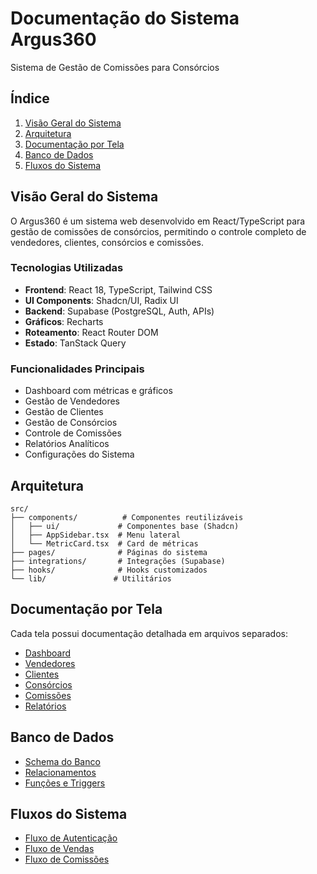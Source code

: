 
# Documentação do Sistema Argus360

Sistema de Gestão de Comissões para Consórcios

## Índice

1. [Visão Geral do Sistema](#visão-geral-do-sistema)
2. [Arquitetura](#arquitetura)
3. [Documentação por Tela](#documentação-por-tela)
4. [Banco de Dados](#banco-de-dados)
5. [Fluxos do Sistema](#fluxos-do-sistema)

## Visão Geral do Sistema

O Argus360 é um sistema web desenvolvido em React/TypeScript para gestão de comissões de consórcios, permitindo o controle completo de vendedores, clientes, consórcios e comissões.

### Tecnologias Utilizadas

- **Frontend**: React 18, TypeScript, Tailwind CSS
- **UI Components**: Shadcn/UI, Radix UI
- **Backend**: Supabase (PostgreSQL, Auth, APIs)
- **Gráficos**: Recharts
- **Roteamento**: React Router DOM
- **Estado**: TanStack Query

### Funcionalidades Principais

- Dashboard com métricas e gráficos
- Gestão de Vendedores
- Gestão de Clientes  
- Gestão de Consórcios
- Controle de Comissões
- Relatórios Analíticos
- Configurações do Sistema

## Arquitetura

```
src/
├── components/          # Componentes reutilizáveis
│   ├── ui/             # Componentes base (Shadcn)
│   ├── AppSidebar.tsx  # Menu lateral
│   └── MetricCard.tsx  # Card de métricas
├── pages/              # Páginas do sistema
├── integrations/       # Integrações (Supabase)
├── hooks/              # Hooks customizados
└── lib/               # Utilitários
```

## Documentação por Tela

Cada tela possui documentação detalhada em arquivos separados:

- [Dashboard](./telas/Dashboard.md)
- [Vendedores](./telas/Vendedores.md)
- [Clientes](./telas/Clientes.md)
- [Consórcios](./telas/Consorcios.md)
- [Comissões](./telas/Comissoes.md)
- [Relatórios](./telas/Relatorios.md)

## Banco de Dados

- [Schema do Banco](./database/Schema.md)
- [Relacionamentos](./database/Relacionamentos.md)
- [Funções e Triggers](./database/Funcoes.md)

## Fluxos do Sistema

- [Fluxo de Autenticação](./fluxos/Autenticacao.md)
- [Fluxo de Vendas](./fluxos/Vendas.md)
- [Fluxo de Comissões](./fluxos/Comissoes.md)
